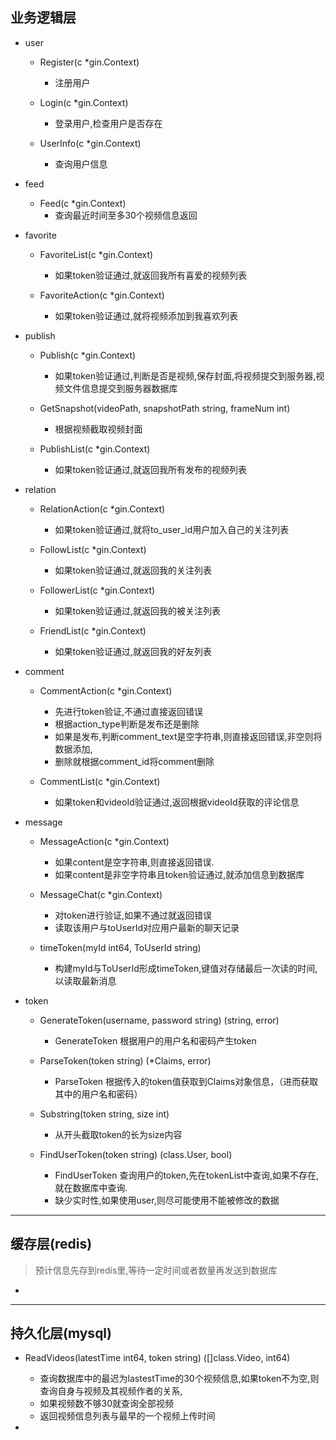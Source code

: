 ## 业务逻辑层

- user
  - Register(c *gin.Context)
    - 注册用户

  - Login(c *gin.Context)
    - 登录用户,检查用户是否存在

  - UserInfo(c *gin.Context)
    - 查询用户信息

- feed
  - Feed(c *gin.Context)
    - 查询最近时间至多30个视频信息返回

- favorite
  - FavoriteList(c *gin.Context)
    - 如果token验证通过,就返回我所有喜爱的视频列表

  - FavoriteAction(c *gin.Context)
    - 如果token验证通过,就将视频添加到我喜欢列表

- publish
  - Publish(c *gin.Context)
    - 如果token验证通过,判断是否是视频,保存封面,将视频提交到服务器,视频文件信息提交到服务器数据库

  - GetSnapshot(videoPath, snapshotPath string, frameNum int)
    - 根据视频截取视频封面

  - PublishList(c *gin.Context)
    - 如果token验证通过,就返回我所有发布的视频列表

- relation
  - RelationAction(c *gin.Context)
    - 如果token验证通过,就将to_user_id用户加入自己的关注列表

  - FollowList(c *gin.Context)
    - 如果token验证通过,就返回我的关注列表

  - FollowerList(c *gin.Context)
    - 如果token验证通过,就返回我的被关注列表

  - FriendList(c *gin.Context)
    - 如果token验证通过,就返回我的好友列表

- comment
  - CommentAction(c *gin.Context)
    - 先进行token验证,不通过直接返回错误
    - 根据action_type判断是发布还是删除
    - 如果是发布,判断comment_text是空字符串,则直接返回错误,非空则将数据添加,
    - 删除就根据comment_id将comment删除

  - CommentList(c *gin.Context)
    - 如果token和videoId验证通过,返回根据videoId获取的评论信息

- message
  - MessageAction(c *gin.Context)
    - 如果content是空字符串,则直接返回错误.
    - 如果content是非空字符串且token验证通过,就添加信息到数据库

  - MessageChat(c *gin.Context)
    - 对token进行验证,如果不通过就返回错误
    - 读取该用户与toUserId对应用户最新的聊天记录

  - timeToken(myId int64, ToUserId string) 
    - 构建myId与ToUserId形成timeToken,键值对存储最后一次读的时间,以读取最新消息

- token
  - GenerateToken(username, password string) (string, error)
    - GenerateToken 根据用户的用户名和密码产生token

  - ParseToken(token string) (*Claims, error)
    - ParseToken 根据传入的token值获取到Claims对象信息，（进而获取其中的用户名和密码）

  - Substring(token string, size int)
    - 从开头截取token的长为size内容

  - FindUserToken(token string) (class.User, bool)
    - FindUserToken 查询用户的token,先在tokenList中查询,如果不存在,就在数据库中查询.
    - 缺少实时性,如果使用user,则尽可能使用不能被修改的数据

<hr>

## 缓存层(redis)
> 预计信息先存到redis里,等待一定时间或者数量再发送到数据库
- 

<hr>

## 持久化层(mysql)

- ReadVideos(latestTime int64, token string) ([]class.Video, int64)
  - 查询数据库中的最迟为lastestTime的30个视频信息,如果token不为空,则查询自身与视频及其视频作者的关系,
  - 如果视频数不够30就查询全部视频
  - 返回视频信息列表与最早的一个视频上传时间

- 
